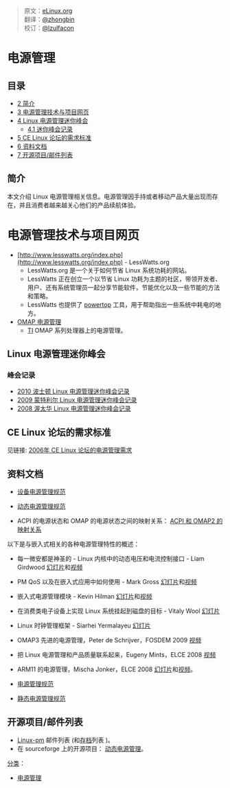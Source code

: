 > 原文：[eLinux.org](http://elinux.org/Power_Management)<br/>
> 翻译：[@zhongbin](https://github.com/qkhhyga)<br/>
> 校订：[@lzulfacon](https://github.com/lzufalcon)<br/>


# 电源管理



## 目录

-   [2 简介](#introduction)
-   [3 电源管理技术与项目网页](#power-management-technology-project-pages)
-   [4 Linux 电源管理迷你峰会](#linux-power-management-mini-summit)
    -   [4.1 迷你峰会记录](#mini-summit-notes)
-   [5 CE Linux 论坛的需求标准](#ce-linux-forum-standards)
-   [6 资料文档](#documents)
-   [7 开源项目/邮件列表](#open-source-projects-mailing-lists)


## 简介

本文介绍 Linux 电源管理相关信息。电源管理因手持或者移动产品大量出现而存在，并且消费者越来越关心他们的产品续航体验。

# 电源管理技术与项目网页

-   [http://www.lesswatts.org/index.php](http://www.lesswatts.org/index.php) - LessWatts.org
    -   LessWatts.org 是一个关于如何节省 Linux 系统功耗的网站。
    -   LessWatts 正在创立一个以节省 Linux 功耗为主题的社区，带领开发者、用户、还有系统管理员一起分享节能软件，节能优化以及一些节能的方法和策略。
    -   LessWatts 也提供了 [powertop](http://www.lesswatts.org/projects/powertop/) 工具，用于帮助指出一些系统中耗电的地方。
-   [OMAP 电源管理](http://eLinux.org/OMAP_Power_Management "OMAP Power Management")
    -   [TI](http://eLinux.org/Texas_Instruments "Texas Instruments") OMAP 系列处理器上的电源管理。

## Linux 电源管理迷你峰会

### 峰会记录

-   [2010 波士顿 Linux 电源管理迷你峰会记录](http://lwn.net/Articles/400465/)
-   [2009 蒙特利尔 Linux 电源管理迷你峰会记录](http://lwn.net/Articles/345007/)
-   [2008 渥太华 Linux 电源管理迷你峰会记录](http://lwn.net/Articles/292447/)

## CE Linux 论坛的需求标准

见链接: [2006年 CE Linux 论坛的电源管理需求](http://www.elinux.org/CELF_PM_Requirements_2006)

## 资料文档

-   [设备电源管理规范](http://eLinux.org/Device_Power_Management_Specification "Device Power Management Specification")

-   [动态电源管理规范](http://eLinux.org/Dynamic_Power_Management_Specification "Dynamic Power Management Specification")

-   ACPI 的电源状态和 OMAP 的电源状态之间的映射关系： [ACPI 和 OMAP2 的映射关系](http://eLinux.org/images/0/02/Acpi-to-omap2-mapping.pdf "Acpi-to-omap2-mapping.pdf")

以下是与嵌入式相关的各种电源管理特性的概述：

-   每一微安都是神圣的 - Linux 内核中的动态电压和电流控制接口 - Liam Girdwood [幻灯片](http://www.celinux.org/elc08_presentations/regulator-api-celf.pdf)和[视频](http://free-electrons.com/pub/video/2008/elc/elc2008-liam-girdwood-every-microamp-is-sacred.ogg)

-   PM QoS 以及在嵌入式应用中如何使用 - Mark Gross [幻灯片](http://www.celinux.org/elc08_presentations/elc2008_pm_qos_slides.pdf)和[视频](http://free-electrons.com/pub/video/2008/elc/elc2008-mark-gross-power-management.ogg)

-   嵌入式电源管理模块 - Kevin Hilman  [幻灯片](http://www.celinux.org/elc08_presentations/PM_Building_Blocks1.pdf)和[视频](http://free-electrons.com/pub/video/2008/fosdem/fosdem2008-kevin-hilman-power-management.ogg)

-   在消费类电子设备上实现 Linux 系统挂起到磁盘的目标 - Vitaly Wool [幻灯片](http://tree.celinuxforum.org/CelfPubWiki/ELCEurope2007Presentations?action=AttachFile&do=view&target=std.pdf)

-   Linux 时钟管理框架 - Siarhei Yermalayeu [幻灯片](http://tree.celinuxforum.org/CelfPubWiki/ELCEurope2007Presentations?action=AttachFile&do=view&target=ELC_2007_Linux_clock_fmw.pdf)

-   OMAP3 先进的电源管理，Peter de Schrijver，FOSDEM 2009 [视频](http://free-electrons.com/pub/video/2009/fosdem/fosdem2009-schrijver-advanced-pm-omap3.ogv)

-   把 Linux 电源管理和产品质量联系起来，Eugeny Mints，ELCE 2008 [视频](http://free-electrons.com/pub/video/2008/elce/elce2008-mints-linux-pm-production-quality.ogv)

-   ARM11 的电源管理，Mischa Jonker，ELCE 2008 [幻灯片](http://tree.celinuxforum.org/CelfPubWiki/ELCEurope2008Presentations?action=AttachFile&do=get&target=MischaJonker_ARM11_power_management_CELF_ELC_2008.pdf)和[视频](http://free-electrons.com/pub/video/2008/elce/elce2008-jonker-power-management-arm11.ogv)。

-   [电源管理规范](http://eLinux.org/Power_Management_Specification "Power Management Specification")

-   [静态电源管理规范](http://eLinux.org/Static_Power_Management_Specification "Static Power Management Specification")

## 开源项目/邮件列表

-   [Linux-pm](https://lists.osdl.org/mailman/listinfo/linux-pm) 邮件列表 (和[存档](http://lists.osdl.org/pipermail/linux-pm/)列表 )。
-   在 sourceforge 上的开源项目： [动态电源管理](http://dynamicpower.sourceforge.net)。


[分类](http://eLinux.org/Special:Categories "Special:Categories")：

-   [电源管理](http://eLinux.org/Category:Power_Management "Category:Power Management")
